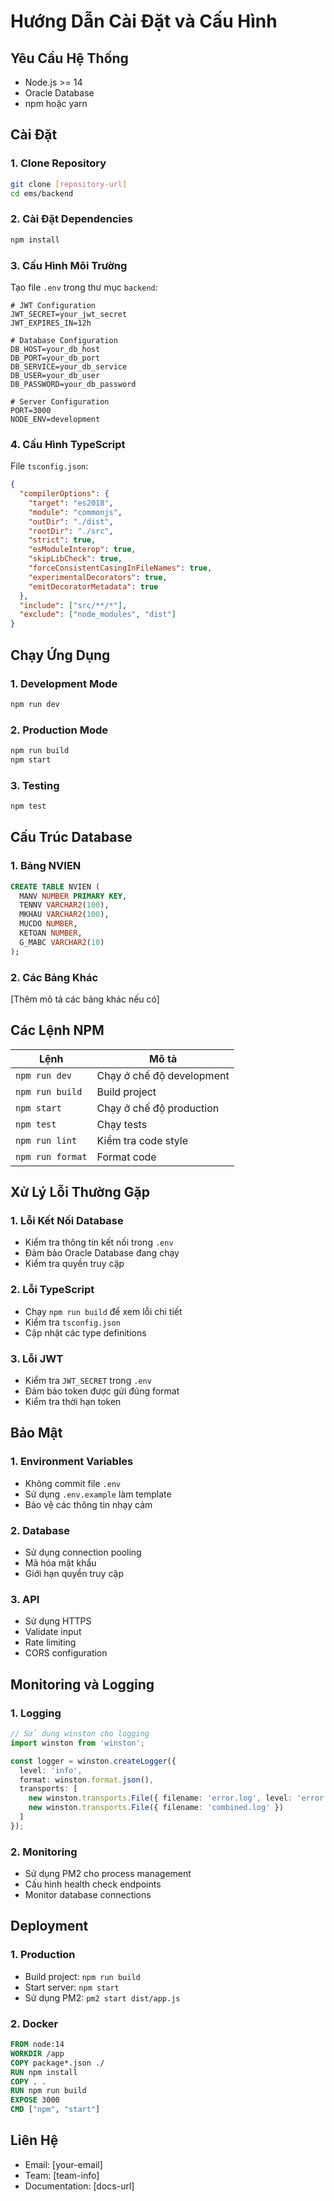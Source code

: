 # Hướng Dẫn Cài Đặt và Cấu Hình

## Yêu Cầu Hệ Thống
- Node.js >= 14
- Oracle Database
- npm hoặc yarn

## Cài Đặt

### 1. Clone Repository
```bash
git clone [repository-url]
cd ems/backend
```

### 2. Cài Đặt Dependencies
```bash
npm install
```

### 3. Cấu Hình Môi Trường
Tạo file `.env` trong thư mục `backend`:
```env
# JWT Configuration
JWT_SECRET=your_jwt_secret
JWT_EXPIRES_IN=12h

# Database Configuration
DB_HOST=your_db_host
DB_PORT=your_db_port
DB_SERVICE=your_db_service
DB_USER=your_db_user
DB_PASSWORD=your_db_password

# Server Configuration
PORT=3000
NODE_ENV=development
```

### 4. Cấu Hình TypeScript
File `tsconfig.json`:
```json
{
  "compilerOptions": {
    "target": "es2018",
    "module": "commonjs",
    "outDir": "./dist",
    "rootDir": "./src",
    "strict": true,
    "esModuleInterop": true,
    "skipLibCheck": true,
    "forceConsistentCasingInFileNames": true,
    "experimentalDecorators": true,
    "emitDecoratorMetadata": true
  },
  "include": ["src/**/*"],
  "exclude": ["node_modules", "dist"]
}
```

## Chạy Ứng Dụng

### 1. Development Mode
```bash
npm run dev
```

### 2. Production Mode
```bash
npm run build
npm start
```

### 3. Testing
```bash
npm test
```

## Cấu Trúc Database

### 1. Bảng NVIEN
```sql
CREATE TABLE NVIEN (
  MANV NUMBER PRIMARY KEY,
  TENNV VARCHAR2(100),
  MKHAU VARCHAR2(100),
  MUCDO NUMBER,
  KETOAN NUMBER,
  G_MABC VARCHAR2(10)
);
```

### 2. Các Bảng Khác
[Thêm mô tả các bảng khác nếu có]

## Các Lệnh NPM

| Lệnh | Mô tả |
|------|--------|
| `npm run dev` | Chạy ở chế độ development |
| `npm run build` | Build project |
| `npm start` | Chạy ở chế độ production |
| `npm test` | Chạy tests |
| `npm run lint` | Kiểm tra code style |
| `npm run format` | Format code |

## Xử Lý Lỗi Thường Gặp

### 1. Lỗi Kết Nối Database
- Kiểm tra thông tin kết nối trong `.env`
- Đảm bảo Oracle Database đang chạy
- Kiểm tra quyền truy cập

### 2. Lỗi TypeScript
- Chạy `npm run build` để xem lỗi chi tiết
- Kiểm tra `tsconfig.json`
- Cập nhật các type definitions

### 3. Lỗi JWT
- Kiểm tra `JWT_SECRET` trong `.env`
- Đảm bảo token được gửi đúng format
- Kiểm tra thời hạn token

## Bảo Mật

### 1. Environment Variables
- Không commit file `.env`
- Sử dụng `.env.example` làm template
- Bảo vệ các thông tin nhạy cảm

### 2. Database
- Sử dụng connection pooling
- Mã hóa mật khẩu
- Giới hạn quyền truy cập

### 3. API
- Sử dụng HTTPS
- Validate input
- Rate limiting
- CORS configuration

## Monitoring và Logging

### 1. Logging
```typescript
// Sử dụng winston cho logging
import winston from 'winston';

const logger = winston.createLogger({
  level: 'info',
  format: winston.format.json(),
  transports: [
    new winston.transports.File({ filename: 'error.log', level: 'error' }),
    new winston.transports.File({ filename: 'combined.log' })
  ]
});
```

### 2. Monitoring
- Sử dụng PM2 cho process management
- Cấu hình health check endpoints
- Monitor database connections

## Deployment

### 1. Production
- Build project: `npm run build`
- Start server: `npm start`
- Sử dụng PM2: `pm2 start dist/app.js`

### 2. Docker
```dockerfile
FROM node:14
WORKDIR /app
COPY package*.json ./
RUN npm install
COPY . .
RUN npm run build
EXPOSE 3000
CMD ["npm", "start"]
```

## Liên Hệ
- Email: [your-email]
- Team: [team-info]
- Documentation: [docs-url] 